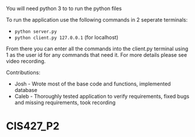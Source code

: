 You will need python 3 to to run the python files

To run the application use the following commands in 2 seperate terminals:

- `python server.py`
- `python client.py 127.0.0.1` (for localhost)

From there you can enter all the commands into the client.py terminal using 1 as the user id for any commands that need it. For more details please see video recording.

Contributions:

- Josh - Wrote most of the base code and functions, implemented database
- Caleb - Thoroughly tested application to verify requirements, fixed bugs and missing requirements, took recording
# CIS427_P2
